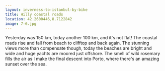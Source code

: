 ```yaml
---
layout: inverness-to-istanbul-by-bike
title: Hilly coastal roads
location: 42.2600446,8.7122842
image: 7-6.jpg
---
```

Yesterday was 150 km, today another 100 km, and it's not flat! The coastal roads rise and fall from beach to clifftop and back again. The stunning views more than compensate though, today the beaches are bright and wide and huge yachts are moored just offshore. The smell of wild rosemary fills the air as I make the final descent into Porto, where there's an amazing sunset over the sea.